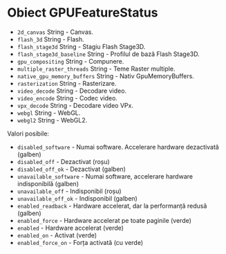 # Obiect GPUFeatureStatus

* `2d_canvas` String - Canvas.
* `flash_3d` String - Flash.
* `flash_stage3d` String - Stagiu Flash Stage3D.
* `flash_stage3d_baseline` String - Profilul de bază Flash Stage3D.
* `gpu_compositing` String - Compunere.
* `multiple_raster_threads` String - Teme Raster multiple.
* `native_gpu_memory_buffers` String - Nativ GpuMemoryBuffers.
* `rasterization` String - Rasterizare.
* `video_decode` String - Decodare video.
* `video_encode` String - Codec video.
* `vpx_decode` String - Decodare video VPx.
* `webgl` String - WebGL.
* `webgl2` String - WebGL2.

Valori posibile:

* `disabled_software` - Numai software. Accelerare hardware dezactivată (galben)
* `disabled_off` - Dezactivat (roșu)
* `disabled_off_ok` - Dezactivat (galben)
* `unavailable_software` - Numai software, accelerare hardware indisponibilă (galben)
* `unavailable_off` - Indisponibil (roșu)
* `unavailable_off_ok` - Indisponibil (galben)
* `enabled_readback` - Hardware accelerat, dar la performanță redusă (galben)
* `enabled_force` - Hardware accelerat pe toate paginile (verde)
* `enabled` - Hardware accelerat (verde)
* `enabled_on` - Activat (verde)
* `enabled_force_on` - Forța activată (cu verde)
